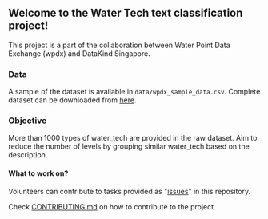 ## Welcome to the Water Tech text classification project!

This project is a part of the collaboration between Water Point Data Exchange (wpdx) and DataKind Singapore.

### Data
A sample of the dataset is available in `data/wpdx_sample_data.csv`.
Complete dataset can be downloaded from [here](https://drive.google.com/open?id=1C61ZTKyXnuEKE72C-KwYbD5Jw4j5PcAP).

### Objective
More than 1000 types of water_tech are provided in the raw dataset. Aim to reduce the number of levels by grouping similar water_tech based on the description.

#### What to work on?
Volunteers can contribute to tasks provided as "[issues](https://github.com/DataKind-SG/wpdx-watertech-classification-text/issues)" in this repository.

Check [CONTRIBUTING.md](./CONTRIBUTING.md) on how to contribute to the project.
